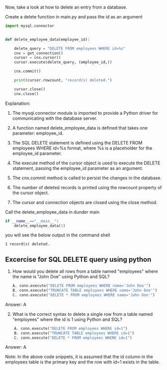 
Now, take a look at how to delete an entry from a database.

Create a delete function in main.py and pass the id as an argument

```python
import mysql.connector

    
def delete_employee_data(employee_id):

    delete_query = "DELETE FROM employees WHERE id=%s"
    cnx = get_connection()
    cursor = cnx.cursor()
    cursor.execute(delete_query, (employee_id,))

    cnx.commit()

    print(cursor.rowcount, "record(s) deleted.")

    cursor.close()
    cnx.close()
```

Explanation:

1. The mysql.connector module is imported to provide a Python driver for communicating with the database server.

2. A function named delete_employee_data is defined that takes one parameter: employee_id.

3. The SQL DELETE statement is defined using the DELETE FROM employees WHERE id=%s format, where %s is a placeholder for the employee_id parameter.

4. The execute method of the cursor object is used to execute the DELETE statement, passing the employee_id parameter as an argument.

5. The cnx.commit method is called to persist the changes in the database.

6. The number of deleted records is printed using the rowcount property of the cursor object.

7. The cursor and connection objects are closed using the close method.

Call the delete_employee_data in dunder main 

```python
if __name__=="__main__":
    delete_employee_data(1)
```

you will see the below output in the command shell

```shell
1 record(s) deleted.
```

## Excercise for SQL DELETE query using python

<THBREAK>

1. How would you delete all rows from a table named "employees" where the name is "John Doe" using Python and SQL?
    ```python
    A. conn.execute("DELETE FROM employees WHERE name='John Doe'")
    B. conn.execute("TRUNCATE TABLE employees WHERE name='John Doe'")
    C. conn.execute("DELETE * FROM employees WHERE name='John Doe'")
    ````

Answer: A

2. What is the correct syntax to delete a single row from a table named "employees" where the id is 1 using Python and SQL?
```python
    A. conn.execute("DELETE FROM employees WHERE id=1")     
    B. conn.execute("TRUNCATE TABLE employees WHERE id=1")
    C. conn.execute("DELETE * FROM employees WHERE id=1")
```

Answer: A

Note: In the above code snippets, it is assumed that the id column in the employees table is the primary key and the row with id=1 exists in the table.

